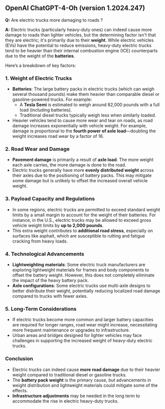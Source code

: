 ## OpenAI ChatGPT-4-Oh (version 1.2024.247)

**Q:** Are electric trucks more damaging to roads ?

**A:** Electric trucks (particularly heavy-duty ones) can indeed cause more damage to roads than lighter vehicles, but the determining factor isn't that they are electric; it's primarily due to their **weight**. While electric vehicles (EVs) have the potential to reduce emissions, heavy-duty electric trucks tend to be heavier than their internal combustion engine (ICE) counterparts due to the weight of the **batteries**.

Here’s a breakdown of key factors:

### 1. **Weight of Electric Trucks**
   - **Batteries**: The large battery packs in electric trucks (which can weigh several thousand pounds) make them heavier than comparable diesel or gasoline-powered trucks. For example:
     - A **Tesla Semi** is estimated to weigh around 82,000 pounds with a full load (including batteries).
     - Traditional diesel trucks typically weigh less when similarly loaded.
   - Heavier vehicles tend to cause more wear and tear on roads, as road damage increases exponentially with vehicle weight. For example, damage is proportional to the **fourth power of axle load**—doubling the weight increases road wear by a factor of 16.

### 2. **Road Wear and Damage**
   - **Pavement damage** is primarily a result of **axle load**. The more weight each axle carries, the more damage is done to the road.
   - Electric trucks generally have more **evenly distributed weight** across their axles due to the positioning of battery packs. This may mitigate some damage but is unlikely to offset the increased overall vehicle weight.

### 3. **Payload Capacity and Regulations**
   - In some regions, electric trucks are permitted to exceed standard weight limits by a small margin to account for the weight of their batteries. For instance, in the U.S., electric trucks may be allowed to exceed gross vehicle weight limits by **up to 2,000 pounds**.
   - This extra weight contributes to **additional road stress**, especially on surfaces like asphalt, which are susceptible to rutting and fatigue cracking from heavy loads.

### 4. **Technological Advancements**
   - **Lightweighting materials**: Some electric truck manufacturers are exploring lightweight materials for frames and body components to offset the battery weight. However, this does not completely eliminate the impact of the heavy battery pack.
   - **Axle configurations**: Some electric trucks use multi-axle designs to better distribute their weight, potentially reducing localized road damage compared to trucks with fewer axles.

### 5. **Long-Term Considerations**
   - If electric trucks become more common and larger battery capacities are required for longer ranges, road wear might increase, necessitating more frequent maintenance or upgrades to infrastructure.
   - Urban areas and bridges designed for lighter vehicles may face challenges in supporting the increased weight of heavy-duty electric trucks.

### Conclusion
- Electric trucks can indeed cause **more road damage** due to their heavier weight compared to traditional diesel or gasoline trucks.
- The **battery pack weight** is the primary cause, but advancements in weight distribution and lightweight materials could mitigate some of the effects.
- **Infrastructure adjustments** may be needed in the long term to accommodate the rise in electric heavy-duty trucks.
